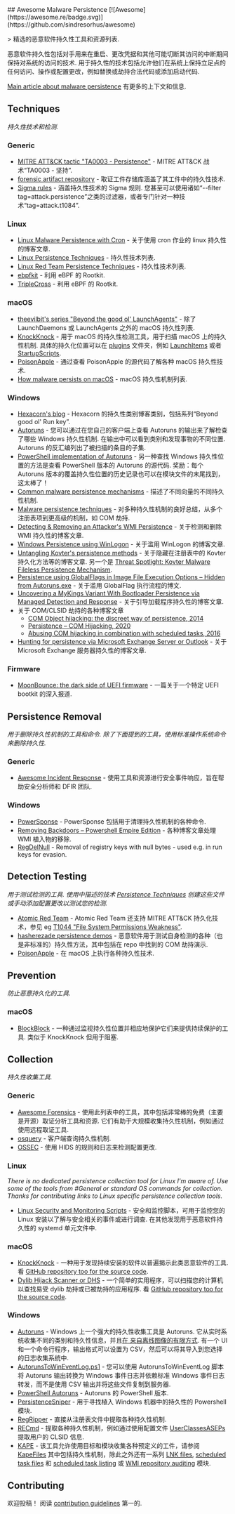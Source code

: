 <div class="github-widget" data-repo="Karneades/awesome-malware-persistence"></div>
## Awesome Malware Persistence [![Awesome](https://awesome.re/badge.svg)](https://github.com/sindresorhus/awesome)

&gt; 精选的恶意软件持久性工具和资源列表.

恶意软件持久性包括对手用来在重启、更改凭据和其他可能切断其访问的中断期间保持对系统的访问的技术. 用于持久性的技术包括允许他们在系统上保持立足点的任何访问、操作或配置更改，例如替换或劫持合法代码或添加启动代码.

[Main article about malware persistence](https://github.com/Karneades/malware-persistence/blob/master/README.md) 有更多的上下文和信息.



## Techniques

_持久性技术和检测._

### Generic

- [MITRE ATT&CK tactic "TA0003 - Persistence"](https://attack.mitre.org/tactics/TA0003/) - MITRE ATT&amp;CK 战术“TA0003 - 坚持”.
- [forensic artifact repository](https://github.com/ForensicArtifacts/artifacts) - 取证工件存储库涵盖了其工件中的持久性技术.
- [Sigma rules](https://github.com/Neo23x0/sigma/tree/master/rules)  - 涵盖持久性技术的 Sigma 规则. 您甚至可以使用诸如“--filter tag=attack.persistence”之类的过滤器，或者专门针对一种技术“tag=attack.t1084”.

### Linux

- [Linux Malware Persistence with Cron](https://www.sandflysecurity.com/blog/linux-malware-persistence-with-cron/) - 关于使用 cron 作业的 linux 持久性的博客文章.
- [Linux Persistence Techniques](https://research.splunk.com/stories/linux_persistence_techniques/) - 持久性技术列表.
- [Linux Red Team Persistence Techniques](https://www.linode.com/docs/guides/linux-red-team-persistence-techniques/) - 持久性技术列表.
- [ebpfkit](https://github.com/Gui774ume/ebpfkit) - 利用 eBPF 的 Rootkit.
- [TripleCross](https://github.com/h3xduck/TripleCross) - 利用 eBPF 的 Rootkit.

### macOS

- [theevilbit's series "Beyond the good ol' LaunchAgents"](https://theevilbit.github.io/tags/beyond/) - 除了 LaunchDaemons 或 LaunchAgents 之外的 macOS 持久性列表.
- [KnockKnock](https://github.com/objective-see/KnockKnock/blob/main/Plugins)  - 用于 macOS 的持久性检测工具，用于扫描 macOS 上的持久性机制. 具体的持久化位置可以在 [plugins](https://github.com/objective-see/KnockKnock/tree/main/Plugins) 文件夹，例如 [LaunchItems](https://github.com/objective-see/KnockKnock/blob/main/Plugins/LaunchItems.m#L21) 或者 [StartupScripts](https://github.com/objective-see/KnockKnock/blob/main/Plugins/StartupScripts.m#L22).
- [PoisonApple](https://github.com/CyborgSecurity/PoisonApple/blob/master/poisonapple/techniques.py) - 通过查看 PoisonApple 的源代码了解各种 macOS 持久性技术.
- [How malware persists on macOS](https://www.sentinelone.com/blog/how-malware-persists-on-macos/) - macOS 持久性机制列表.

### Windows

- [Hexacorn's blog](http://www.hexacorn.com/blog/category/autostart-persistence/) - Hexacorn 的持久性类别博客类别，包括系列“Beyond good ol&#39; Run key”.
- [Autoruns](https://docs.microsoft.com/en-us/sysinternals/downloads/autoruns)  - 您可以通过在您自己的客户端上查看 Autoruns 的输出来了解检查了哪些 Windows 持久性机制. 在输出中可以看到类别和发现事物的不同位置.  Autoruns 的反汇编列出了被扫描的条目的子集.
- [PowerShell implementation of Autoruns](https://github.com/p0w3rsh3ll/AutoRuns/blob/master/AutoRuns.psm1)  - 另一种查找 Windows 持久性位置的方法是查看 PowerShell 版本的 Autoruns 的源代码. 奖励：每个 Autoruns 版本的覆盖持久性位置的历史记录也可以在模块文件的末尾找到，这太棒了！
- [Common malware persistence mechanisms](https://resources.infosecinstitute.com/common-malware-persistence-mechanisms/) - 描述了不同向量的不同持久性机制.
- [Malware persistence techniques](https://www.andreafortuna.org/2017/07/06/malware-persistence-techniques/) - 对多种持久性机制的良好总结，从多个注册表项到更高级的机制，如 COM 劫持.
- [Detecting & Removing an Attacker's WMI Persistence](https://medium.com/threatpunter/detecting-removing-wmi-persistence-60ccbb7dff96) - 关于检测和删除 WMI 持久性的博客文章.
- [Windows Persistence using WinLogon](https://www.hackingarticles.in/windows-persistence-using-winlogon/) - 关于滥用 WinLogon 的博客文章.
- [Untangling Kovter's persistence methods](https://blog.malwarebytes.com/threat-analysis/2016/07/untangling-kovter/)  - 关于隐藏在注册表中的 Kovter 持久化方法等的博客文章. 另一个是 [Threat Spotlight: Kovter Malware Fileless Persistence Mechanism](https://threatvector.cylance.com/en_us/home/threat-spotlight-kovter-malware-fileless-persistence-mechanism.html).
- [Persistence using GlobalFlags in Image File Execution Options – Hidden from Autoruns.exe](https://oddvar.moe/2018/04/10/persistence-using-globalflags-in-image-file-execution-options-hidden-from-autoruns-exe/) - 关于滥用 GlobalFlag 执行流程的博文.
- [Uncovering a MyKings Variant With Bootloader Persistence via Managed Detection and Response](https://blog.trendmicro.com/trendlabs-security-intelligence/uncovering-a-mykings-variant-with-bootloader-persistence-via-managed-detection-and-response/) - 关于引导加载程序持久性的博客文章.
- 关于 COM/CLSID 劫持的各种博客文章
  - [COM Object hijacking: the discreet way of persistence, 2014](https://www.gdatasoftware.com/blog/2014/10/23941-com-object-hijacking-the-discreet-way-of-persistence)
  - [Persistence – COM Hijacking, 2020](https://pentestlab.blog/2020/05/20/persistence-com-hijacking/)
  - [Abusing COM hijacking in combination with scheduled tasks, 2016](https://enigma0x3.net/2016/05/25/userland-persistence-with-scheduled-tasks-and-com-handler-hijacking/)
- [Hunting for persistence via Microsoft Exchange Server or Outlook](https://speakerdeck.com/heirhabarov/hunting-for-persistence-via-microsoft-exchange-server-or-outlook) - 关于 Microsoft Exchange 服务器持久性的博客文章.

### Firmware

- [MoonBounce: the dark side of UEFI firmware](https://securelist.com/moonbounce-the-dark-side-of-uefi-firmware/105468) - 一篇关于一个特定 UEFI bootkit 的深入报道.

## Persistence Removal

 _用于删除持久性机制的工具和命令. 除了下面提到的工具，使用标准操作系统命令来删除持久性._

### Generic
- [Awesome Incident Response](https://github.com/meirwah/awesome-incident-response) - 使用工具和资源进行安全事件响应，旨在帮助安全分析师和 DFIR 团队.

### Windows
- [PowerSponse](https://github.com/swisscom/PowerSponse) - PowerSponse 包括用于清理持久性机制的各种命令.
- [Removing Backdoors – Powershell Empire Edition](https://www.n00py.io/2017/01/removing-backdoors-powershell-empire-edition/) - 各种博客文章处理 WMI 植入物的移除.
- [RegDelNull](https://docs.microsoft.com/en-us/sysinternals/downloads/regdelnull) - Removal of registry keys with null bytes - used e.g. in run keys for evasion.

## Detection Testing

 _用于测试检测的工具. 使用中描述的技术 [Persistence Techniques](#persistence-techniques) 创建这些文件或手动添加配置更改以测试您的检测._

- [Atomic Red Team](https://github.com/redcanaryco/atomic-red-team) - Atomic Red Team 还支持 MITRE ATT&amp;CK 持久化技术，参见 eg [T1044 "File System Permissions Weakness"](https://github.com/redcanaryco/atomic-red-team/blob/master/atomics/T1044/T1044.yaml).
- [hasherezade persistence demos](https://github.com/hasherezade/persistence_demos) - 恶意软件用于测试自身检测的各种（也是非标准的）持久性方法，其中包括在 repo 中找到的 COM 劫持演示.
- [PoisonApple](https://github.com/CyborgSecurity/PoisonApple) - 在 macOS 上执行各种持久性技术.

## Prevention

_防止恶意持久化的工具._

### macOS

- [BlockBlock](https://github.com/objective-see/BlockBlock)  - 一种通过监视持久性位置并相应地保护它们来提供持续保护的工具. 类似于 KnockKnock 但用于阻塞.

## Collection

_持久性收集工具._

### Generic

- [Awesome Forensics](https://github.com/Cugu/awesome-forensics)  - 使用此列表中的工具，其中包括非常棒的免费（主要是开源）取证分析工具和资源. 它们有助于大规模收集持久性机制，例如通过使用远程取证工具.
- [osquery](https://osquery.readthedocs.io) - 客户端查询持久性机制.
- [OSSEC](https://github.com/ossec/ossec-hids) - 使用 HIDS 的规则和日志来检测配置更改.

### Linux

_There is no dedicated persistence collection tool for Linux I'm aware of. Use some of the tools from #General or standard OS commands for collection. Thanks for contributing links to Linux specific persistence collection tools._

* [Linux Security and Monitoring Scripts](https://github.com/sqall01/LSMS)  - 安全和监控脚本，可用于监控您的 Linux 安装以了解与安全相关的事件或进行调查. 在其他发现用于恶意软件持久性的 systemd 单元文件中.

### macOS

- [KnockKnock](https://www.objective-see.com/products/knockknock.html)  - 一种用于发现持续安装的软件以普遍揭示此类恶意软件的工具. 看 [GitHub repository too for the source code](https://github.com/objective-see/KnockKnock).
- [Dylib Hijack Scanner or DHS](https://www.objective-see.com/products/dhs.html)  - 一个简单的实用程序，可以扫描您的计算机以查找易受 dylib 劫持或已被劫持的应用程序. 看 [GitHub repository too for the source code](https://github.com/objective-see/DylibHijackScanner).

### Windows

- [Autoruns](http://technet.microsoft.com/en-us/sysinternals/bb963902)  - Windows 上一个强大的持久性收集工具是 Autoruns. 它从实时系统收集不同的类别和持久性信息，并且[在
  来自离线图像的有限方式](https://www.sans.org/blog/offline-autoruns-revisited-auditing-malware-persistence/). 有一个 UI 和一个命令行程序，输出格式可以设置为 CSV，然后可以将其导入到您选择的日志收集系统中.
- [AutorunsToWinEventLog.ps1](https://github.com/palantir/windows-event-forwarding/blob/master/AutorunsToWinEventLog/AutorunsToWinEventLog.ps1) - 您可以使用 AutorunsToWinEventLog 脚本将 Autoruns 输出转换为 Windows 事件日志并依赖标准 Windows 事件日志转发，而不是使用 CSV 输出并将这些文件复制到服务器.
- [PowerShell Autoruns](https://github.com/p0w3rsh3ll/AutoRuns) - Autoruns 的 PowerShell 版本.
- [PersistenceSniper](https://github.com/last-byte/PersistenceSniper) - 用于寻找植入 Windows 机器中的持久性的 Powershell 模块.
- [RegRipper](https://github.com/keydet89/RegRipper2.8) - 直接从注册表文件中提取各种持久性机制.
- [RECmd](https://github.com/EricZimmerman/RECmd) - 提取各种持久性机制，例如通过使用配置文件 [UserClassesASEPs](https://github.com/EricZimmerman/RECmd/blob/master/BatchExamples/UserClassesASEPs.reb) 提取用户的 CLSID 信息.
- [KAPE](https://www.kroll.com/en/insights/publications/cyber/kroll-artifact-parser-extractor-kape) - 该工具允许使用目标和模块收集各种预定义的工件，请参阅 [KapeFiles](https://github.com/EricZimmerman/KapeFiles) 其中包括持久性机制，除此之外还有一系列 [LNK files](https://github.com/EricZimmerman/KapeFiles/blob/master/Targets/Windows/LNKFilesAndJumpLists.tkape), [scheduled task files](https://github.com/EricZimmerman/KapeFiles/blob/master/Targets/Windows/ScheduledTasks.tkape) 和 [scheduled task listing](https://github.com/EricZimmerman/KapeFiles/blob/master/Modules/LiveResponse/schtasks.mkape) 或 [WMI repository auditing](https://github.com/EricZimmerman/KapeFiles/blob/master/Modules/LiveResponse/WMI-Repository-Auditing.mkape) 模块.

## Contributing

欢迎投稿！ 阅读 [contribution guidelines](https://github.com/Karneades/awesome-malware-persistence/blob/master/CONTRIBUTING.md) 第一的.

